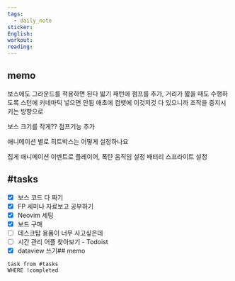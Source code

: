 ```yaml
---
tags:
  - daily_note
sticker: 
English: 
workout: 
reading:
---
```

## memo

보스에도 그라운드를 적용하면 된다
밟기 패턴에 점프를 추가, 거리가 짧을 때도 수행하도록
스턴에 키네마틱 넣으면 안됨 애초에 컴뱃에 이것저것 다 있으니까 조작을 중지시키는 방향으로

보스 크기를 작게?? 점프기능 추가

애니메이션 별로 히트박스는 어떻게 설정하나요

집게 애니메이션 이벤트로 플레이어, 폭탄 움직임 설정
배터리 스프라이트 설정
## #tasks

- [x] 보스 코드 다 짜기
- [x] FP 세미나 자료보고 공부하기
- [x] Neovim 세팅
- [x] 보드 구매
- [ ] 데스크탑 용품이 너무 사고싶은데
- [ ] 시간 관리 어플 찾아보기 - Todoist
- [x] dataview 쓰기## memo

```dataview
task from #tasks
WHERE !completed
```

